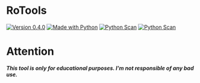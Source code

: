 # RoTools
<a href="https://github.com/RodrikWan"><img title="Version 0.4.0" src="https://img.shields.io/badge/Version-0.4.0 prealpha-brightgreen"></a>
<a href="https://github.com/RodrikWan"><img title="Made with Python" src="https://img.shields.io/badge/Made with-Python-blue"></a>
<a href="https://www.virustotal.com/gui/file/fa2f8445fe58afc91404b7cc0a676212dcbbdc3f439811354021b3f93cc97c88"><img title="Python Scan" src="https://img.shields.io/badge/VirusTotal-Python Scan-blue?logo=VirusTotal"></a>
<a href="https://www.virustotal.com/gui/file/95f198dac24dd8d74435394f85172d5625dd8a324a8e880c24c97965ff1471b8"><img title="Python Scan" src="https://img.shields.io/badge/VirusTotal-Executable Scan-blue?logo=VirusTotal"></a>
# Attention 
***This tool is only for educational purposes. I'm not responsible of any bad use.***
